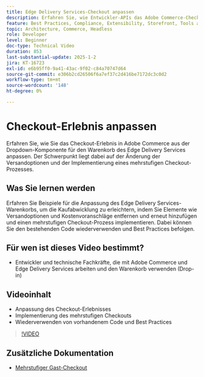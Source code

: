 ```yaml
---
title: Edge Delivery Services-Checkout anpassen
description: Erfahren Sie, wie Entwickler-APIs das Adobe Commerce-Checkout anpassen, einschließlich Versandoptionen und mehrstufigen Checkout, indem sie Best Practices und die Wiederverwendung von Code verwenden. ​
feature: Best Practices, Compliance, Extensibility, Storefront, Tools and External Services
topic: Architecture, Commerce, Headless
role: Developer
level: Beginner
doc-type: Technical Video
duration: 853
last-substantial-update: 2025-1-2
jira: KT-16723
exl-id: e6b95ff0-9a41-43ac-9f02-c84a70747d64
source-git-commit: e306b2cd26506f6a7ef37c2d416be7172dc3c0d2
workflow-type: tm+mt
source-wordcount: '148'
ht-degree: 0%

---
```


# Checkout-Erlebnis anpassen

Erfahren Sie, wie Sie das Checkout-Erlebnis in Adobe Commerce aus der Dropdown-Komponente für den Warenkorb des Edge Delivery Services anpassen. Der Schwerpunkt liegt dabei auf der Änderung der Versandoptionen und der Implementierung eines mehrstufigen Checkout-Prozesses.

## Was Sie lernen werden

Erfahren Sie Beispiele für die Anpassung des Edge Delivery Services-Warenkorbs, um die Kaufabwicklung zu erleichtern, indem Sie Elemente wie Versandoptionen und Kostenvoranschläge entfernen und erneut hinzufügen und einen mehrstufigen Checkout-Prozess implementieren. Dabei können Sie den bestehenden Code wiederverwenden und Best Practices befolgen. &#x200B;

## Für wen ist dieses Video bestimmt?

* Entwickler und technische Fachkräfte, die mit Adobe Commerce und Edge Delivery Services arbeiten und den Warenkorb verwenden (Drop-in)

## Videoinhalt

* Anpassung des Checkout-Erlebnisses &#x200B;
* Implementierung des mehrstufigen Checkouts&#x200B;
* Wiederverwenden von vorhandenem Code und Best Practices

>[!VIDEO](https://video.tv.adobe.com/v/3442650?learn=on)

## Zusätzliche Dokumentation

* [Mehrstufiger Gast-Checkout](https://experienceleague.adobe.com/developer/commerce/storefront/dropins/checkout/tutorials/multi-step/)

